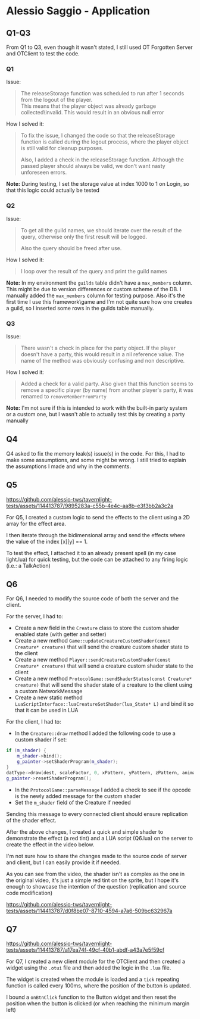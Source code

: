 # Alessio Saggio - Application

## Q1-Q3

From Q1 to Q3, even though it wasn't stated, I still used OT Forgotten Server and OTClient to test the code.

### Q1

Issue:
> The releaseStorage function was scheduled to run after 1 seconds from the logout of the player.  
> This means that the player object was already garbage collected\invalid. This would result in an obvious null error

How I solved it:
> To fix the issue, I changed the code so that the releaseStorage function is called during the logout process, where the player object is still valid for cleanup purposes. 
> 
> Also, I added a check in the releaseStorage function. Although the passed player should always be valid, we don't want nasty unforeseen errors.

**Note:** During testing,  I set the storage value at index 1000 to 1 on Login, so that this logic could actually be tested

### Q2

Issue:
> To get all the guild names, we should iterate over the result of the query, otherwise only the first result will be logged.
> 
>  Also the query should be freed after use.

How I solved it:
> I loop over the result of the query and print the guild names

**Note:** In my environment the `guilds` table didn't have a `max_members` column. This might be due to version differences or custom scheme of the DB. I manually added the `max_members` column for testing purpose. Also it's the first time I use this framework\game and I'm not quite sure how one creates a guild, so I inserted some rows in the guilds table manually.

### Q3

Issue:
> There wasn't a check in place for the party object. If the player doesn't have a party, this would result in a nil reference value. The name of the method was obviously confusing and non descriptive.

How I solved it:
> Added a check for a valid party. Also given that this function seems to remove a specific player (by name) from another player's party, it was renamed to `removeMemberFromParty`

**Note:** I'm not sure if this is intended to work with the built-in party system or a custom one, but I wasn't able to actually test this by creating a party manually

## Q4

Q4 asked to fix the memory leak(s) issue(s) in the code.
For this, I had to make some assumptions, and some might be wrong. I still tried to explain the assumptions I made and why in the comments.

## Q5

https://github.com/alessio-tws/tavernlight-tests/assets/114413787/9895283a-c55b-4e4c-aa8b-e3f3bb2a3c2a

For Q5, I created a custom logic to send the effects to the client using a 2D array for the effect area.

I then iterate through the bidimensional array and send the effects where the value of the index [x][y] == 1.

To test the effect, I attached it to an already present spell (in my case light.lua) for quick testing, but the code can be attached to any firing logic (i.e.: a TalkAction)

## Q6

For Q6, I needed to modify the source code of both the server and the client.

For the server, I had to:
- Create a new field in the `Creature` class to store the custom shader enabled state (with getter and setter)
- Create a new method `Game::updateCreatureCustomShader(const Creature* creature)` that will send the creature custom shader state to the client
- Create a new method `Player::sendCreatureCustomShader(const Creature* creature)` that will send a creature custom shader state to the client
- Create a new method `ProtocolGame::sendShaderStatus(const Creature* creature)` that will send the shader state of a creature to the client using a custom NetworkMessage
- Create a new static method `LuaScriptInterface::luaCreatureSetShader(lua_State* L)` and bind it so that it can be used in LUA

For the client, I had to:
- In the `Creature::draw` method I added the following code to use a custom shader if set:
```cpp
if (m_shader) {
	m_shader->bind();
	g_painter->setShaderProgram(m_shader);
}
datType->draw(dest, scaleFactor, 0, xPattern, yPattern, zPattern, animationPhase, yPattern == 0 ? lightView : nullptr);
g_painter->resetShaderProgram();
```
- In the `ProtocolGame::parseMessage` I added a check to see if the opcode is the newly added message for the custom shader
- Set the `m_shader` field of the Creature if needed

Sending this message to every connected client should ensure replication of the shader effect.

After the above changes, I created a quick and simple shader to demonstrate the effect (a red tint) and a LUA script (Q6.lua) on the server to create the effect in the video below.

I'm not sure how to share the changes made to the source code of server and client, but I can easily provide it if needed.

As you can see from the video, the shader isn't as complex as the one in the original video, it's just a simple red tint on the sprite, but I hope it's enough to showcase the intention of the question (replication and source code modification)

https://github.com/alessio-tws/tavernlight-tests/assets/114413787/d0f8be07-8710-4594-a7a6-509bc632967a

## Q7

https://github.com/alessio-tws/tavernlight-tests/assets/114413787/a17ea74f-49cf-40b1-abdf-a43a7e5f59cf

For Q7, I created a new client module for the OTClient and then created a widget using the `.otui` file and then added the logic in the `.lua` file. 

The widget is created when the module is loaded and a `tick` repeating function is called every 100ms, where the position of the button is updated.

I bound a `onBtnClick` function to the Button widget and then reset the position when the button is clicked (or when reaching the minimum margin left)
